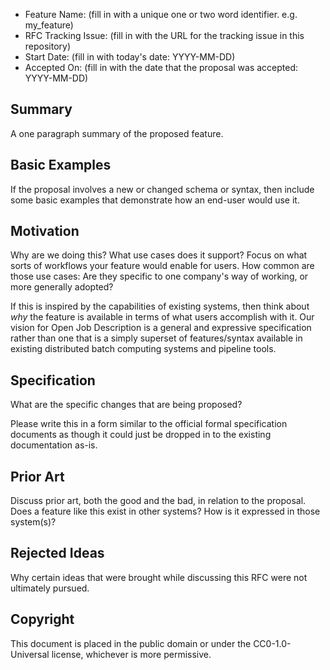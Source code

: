 
* Feature Name: (fill in with a unique one or two word identifier. e.g. my_feature)
* RFC Tracking Issue: (fill in with the URL for the tracking issue in this repository)
* Start Date: (fill in with today's date: YYYY-MM-DD)
* Accepted On: (fill in with the date that the proposal was accepted: YYYY-MM-DD)

## Summary

A one paragraph summary of the proposed feature.

## Basic Examples

If the proposal involves a new or changed schema or syntax, then include some basic examples
that demonstrate how an end-user would use it.

## Motivation

Why are we doing this? What use cases does it support? Focus on what sorts of workflows your
feature would enable for users. How common are those use cases: Are they specific to one
company's way of working, or more generally adopted?

If this is inspired by the capabilities of existing systems, then think about *why* the feature
is available in terms of what users accomplish with it. Our vision for Open Job Description is a
general and expressive specification rather than one that is a simply superset of features/syntax
available in existing distributed batch computing systems and pipeline tools.

## Specification

What are the specific changes that are being proposed?

Please write this in a form similar to the official formal specification documents as though
it could just be dropped in to the existing documentation as-is.

## Prior Art

Discuss prior art, both the good and the bad, in relation to the proposal. Does a feature
like this exist in other systems? How is it expressed in those system(s)?

## Rejected Ideas

Why certain ideas that were brought while discussing this RFC were not ultimately pursued.

## Copyright

This document is placed in the public domain or under the CC0-1.0-Universal license, whichever is more permissive.
